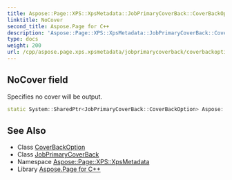 ```yaml
---
title: Aspose::Page::XPS::XpsMetadata::JobPrimaryCoverBack::CoverBackOption::NoCover field
linktitle: NoCover
second_title: Aspose.Page for C++
description: 'Aspose::Page::XPS::XpsMetadata::JobPrimaryCoverBack::CoverBackOption::NoCover field. Specifies no cover will be output in C++.'
type: docs
weight: 200
url: /cpp/aspose.page.xps.xpsmetadata/jobprimarycoverback/coverbackoption/nocover/
---
```

## NoCover field


Specifies no cover will be output.

```cpp
static System::SharedPtr<JobPrimaryCoverBack::CoverBackOption> Aspose::Page::XPS::XpsMetadata::JobPrimaryCoverBack::CoverBackOption::NoCover
```

## See Also

* Class [CoverBackOption](../)
* Class [JobPrimaryCoverBack](../../)
* Namespace [Aspose::Page::XPS::XpsMetadata](../../../)
* Library [Aspose.Page for C++](../../../../)
